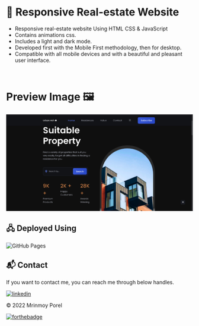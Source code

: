 # 💼 Responsive Real-estate Website

- Responsive real-estate website Using HTML CSS & JavaScript
- Contains animations css.
- Includes a light and dark mode.
- Developed first with the Mobile First methodology, then for desktop.
- Compatible with all mobile devices and with a beautiful and pleasant user interface.

<br>
<h1> Preview Image 🖼 </h1>

![preview img](/project-webview.png)
<br>

## 🖧 Deployed Using
<img alt="GitHub Pages" src="https://img.shields.io/badge/GitHub%20Pages-327FC7.svg?logo=github&logoColor=white&style=for-the-badge"/>

<h2>📬 Contact</h2>

If you want to contact me, you can reach me through below handles.

[![linkedin](https://img.shields.io/badge/LinkedIn-0077B5?style=for-the-badge&logo=linkedin&logoColor=white)](https://www.linkedin.com/in/mrinnnmoy)

© 2022 Mrinmoy Porel


[![forthebadge](https://forthebadge.com/images/badges/built-with-love.svg)](https://forthebadge.com)

